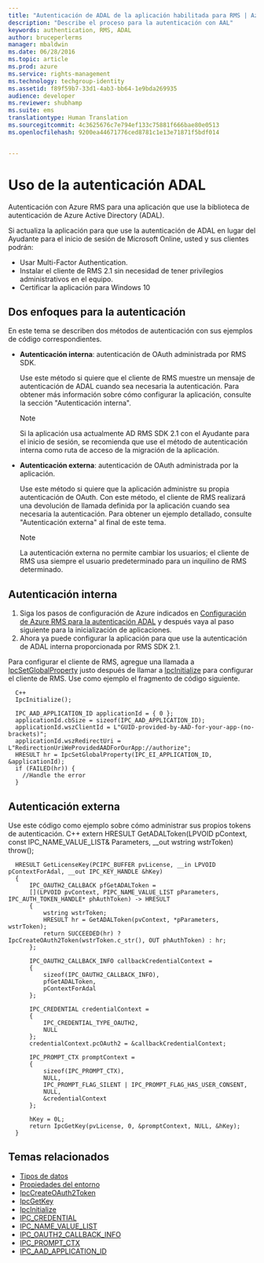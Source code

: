 ```yaml
---
title: "Autenticación de ADAL de la aplicación habilitada para RMS | Azure RMS"
description: "Describe el proceso para la autenticación con AAL"
keywords: authentication, RMS, ADAL
author: bruceperlerms
manager: mbaldwin
ms.date: 06/28/2016
ms.topic: article
ms.prod: azure
ms.service: rights-management
ms.technology: techgroup-identity
ms.assetid: f89f59b7-33d1-4ab3-bb64-1e9bda269935
audience: developer
ms.reviewer: shubhamp
ms.suite: ems
translationtype: Human Translation
ms.sourcegitcommit: 4c3625676c7e794ef133c75881f666bae80e0513
ms.openlocfilehash: 9200ea44671776ced8781c1e13e71871f5bdf014


---
```


# Uso de la autenticación ADAL

Autenticación con Azure RMS para una aplicación que use la biblioteca de autenticación de Azure Active Directory (ADAL).

Si actualiza la aplicación para que use la autenticación de ADAL en lugar del Ayudante para el inicio de sesión de Microsoft Online, usted y sus clientes podrán:

- Usar Multi-Factor Authentication.
- Instalar el cliente de RMS 2.1 sin necesidad de tener privilegios administrativos en el equipo.
- Certificar la aplicación para Windows 10

## Dos enfoques para la autenticación

En este tema se describen dos métodos de autenticación con sus ejemplos de código correspondientes.

- **Autenticación interna**: autenticación de OAuth administrada por RMS SDK.

  Use este método si quiere que el cliente de RMS muestre un mensaje de autenticación de ADAL cuando sea necesaria la autenticación. Para obtener más información sobre cómo configurar la aplicación, consulte la sección "Autenticación interna".

  > [!Note] 
  > Si la aplicación usa actualmente AD RMS SDK 2.1 con el Ayudante para el inicio de sesión, se recomienda que use el método de autenticación interna como ruta de acceso de la migración de la aplicación.

- **Autenticación externa**: autenticación de OAuth administrada por la aplicación.

  Use este método si quiere que la aplicación administre su propia autenticación de OAuth. Con este método, el cliente de RMS realizará una devolución de llamada definida por la aplicación cuando sea necesaria la autenticación. Para obtener un ejemplo detallado, consulte "Autenticación externa" al final de este tema.

  > [!Note] 
  > La autenticación externa no permite cambiar los usuarios; el cliente de RMS usa siempre el usuario predeterminado para un inquilino de RMS determinado.

## Autenticación interna

1. Siga los pasos de configuración de Azure indicados en [Configuración de Azure RMS para la autenticación ADAL](adal-auth.md) y después vaya al paso siguiente para la inicialización de aplicaciones.
2. Ahora ya puede configurar la aplicación para que use la autenticación de ADAL interna proporcionada por RMS SDK 2.1.

Para configurar el cliente de RMS, agregue una llamada a [IpcSetGlobalProperty](/rights-management/sdk/2.1/api/win/functions#msipc_ipcsetglobalproperty) justo después de llamar a [IpcInitialize](/rights-management/sdk/2.1/api/win/functions#msipc_ipcinitialize) para configurar el cliente de RMS. Use como ejemplo el fragmento de código siguiente.

      C++
      IpcInitialize();

      IPC_AAD_APPLICATION_ID applicationId = { 0 };
      applicationId.cbSize = sizeof(IPC_AAD_APPLICATION_ID);
      applicationId.wszClientId = L"GUID-provided-by-AAD-for-your-app-(no-brackets)";
      applicationId.wszRedirectUri = L"RedirectionUriWeProvidedAADForOurApp://authorize";
      HRESULT hr = IpcSetGlobalProperty(IPC_EI_APPLICATION_ID, &applicationId);
      if (FAILED(hr)) {
        //Handle the error
      }

## Autenticación externa

Use este código como ejemplo sobre cómo administrar sus propios tokens de autenticación.
C++ extern HRESULT GetADALToken(LPVOID pContext, const IPC_NAME_VALUE_LIST& Parameters, __out wstring wstrToken) throw();

      HRESULT GetLicenseKey(PCIPC_BUFFER pvLicense, __in LPVOID pContextForAdal, __out IPC_KEY_HANDLE &hKey)
      {
          IPC_OAUTH2_CALLBACK pfGetADALToken =
          [](LPVOID pvContext, PIPC_NAME_VALUE_LIST pParameters, IPC_AUTH_TOKEN_HANDLE* phAuthToken) -> HRESULT
          {
              wstring wstrToken;
              HRESULT hr = GetADALToken(pvContext, *pParameters, wstrToken);
              return SUCCEEDED(hr) ? IpcCreateOAuth2Token(wstrToken.c_str(), OUT phAuthToken) : hr;
          };

          IPC_OAUTH2_CALLBACK_INFO callbackCredentialContext =
          {
              sizeof(IPC_OAUTH2_CALLBACK_INFO),
              pfGetADALToken,
              pContextForAdal
          };

          IPC_CREDENTIAL credentialContext =
          {
              IPC_CREDENTIAL_TYPE_OAUTH2,
              NULL
          };
          credentialContext.pcOAuth2 = &callbackCredentialContext;

          IPC_PROMPT_CTX promptContext =
          {
              sizeof(IPC_PROMPT_CTX),
              NULL,
              IPC_PROMPT_FLAG_SILENT | IPC_PROMPT_FLAG_HAS_USER_CONSENT,
              NULL,
              &credentialContext
          };

          hKey = 0L;
          return IpcGetKey(pvLicense, 0, &promptContext, NULL, &hKey);
      }

## Temas relacionados

* [Tipos de datos](/rights-management/sdk/2.1/api/win/data%20types)
* [Propiedades del entorno](/rights-management/sdk/2.1/api/win/environment%20properties#msipc_environment_properties)
* [IpcCreateOAuth2Token](/rights-management/sdk/2.1/api/win/functions#msipc_ipccreateoauth2token)
* [IpcGetKey](/rights-management/sdk/2.1/api/win/functions#msipc_ipcgetkey)
* [IpcInitialize](/rights-management/sdk/2.1/api/win/functions#msipc_ipcinitialize)
* [IPC_CREDENTIAL](/rights-management/sdk/2.1/api/win/IPC_CREDENTIAL)
* [IPC_NAME_VALUE_LIST](/rights-management/sdk/2.1/api/win/IPC_NAME_VALUE_LIST)
* [IPC_OAUTH2_CALLBACK_INFO](/rights-management/sdk/2.1/api/win/ipc_oauth2_callback_info#msipc_ipc_oath2_callback_info)
* [IPC_PROMPT_CTX](/rights-management/sdk/2.1/api/win/IPC_PROMPT_CTX)
* [IPC_AAD_APPLICATION_ID](/rights-management/sdk/2.1/api/win/ipc_aad_application_id#msipc_ipc_aad_application_id)



<!--HONumber=Jul16_HO1-->



